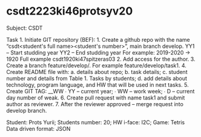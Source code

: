 # csdt2223ki46protsyv20
Subject: CSDT

Task 1. Initiate GIT repository (BEF):
    1. Create a github repo with the name “csdt<YY1YY2><group><student's full name><student's number>”, main branch develop.
        YY1 – Start studding year
        YY2 – End studding year
        For example: 2019-2020 -> 1920
        Full example csdt1920ki47spitzeras03
    2. Add access for the author.
    3. Create a branch feature/develop/<task number>. For example feature/develop/task1.
    4. Create README file with:
        a. details about repo;
        b. task details;
        c. student number and details from Table 1. Tasks by students;
        d. add details about technology, program language, and HW that will be used in next tasks.
    5. Create GIT TAG: <PROJECT NAME>_<VERSION>_WW<YYWWD>
        ∙ YY – current year;
        ∙ WW – work week;
        ∙ D – current day number of weak.
    6. Create pull request with name task1 and submit author as reviewer.
    7. After the reviewer approved – merge request into develop branch.

Student:            Prots Yurii;
Students number:    20;
HW i-face:          I2C;
Game:               Tetris
Data driven format: JSON